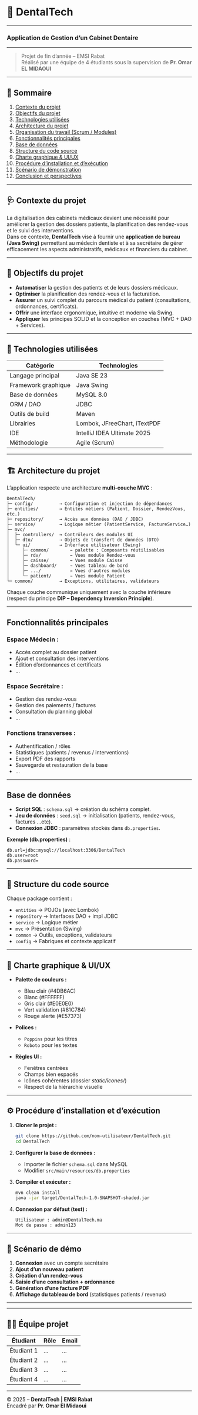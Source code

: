 # 🦷 DentalTech 

---
### Application de Gestion d’un Cabinet Dentaire

---

> Projet de fin d’année – EMSI Rabat  
> Réalisé par une équipe de 4 étudiants sous la supervision de **Pr. Omar EL MIDAOUI**

---

## 📖 Sommaire
1. [Contexte du projet](#-contexte-du-projet)
2. [Objectifs du projet](#-objectifs-du-projet)
3. [Technologies utilisées](#-technologies-utilisées)
4. [Architecture du projet](#-architecture-du-projet)
5. [Organisation du travail (Scrum / Modules)](#-organisation-du-travail)
6. [Fonctionnalités principales](#-fonctionnalités-principales)
7. [Base de données](#-base-de-données)
8. [Structure du code source](#-structure-du-code-source)
9. [Charte graphique & UI/UX](#-charte-graphique--uiux)
10. [Procédure d’installation et d’exécution](#-procédure-dinstallation-et-dexécution)
11. [Scénario de démonstration](#-scénario-de-démo)
12. [Conclusion et perspectives](#-conclusion-et-perspectives)

---

## 🩺 Contexte du projet
La digitalisation des cabinets médicaux devient une nécessité pour améliorer la gestion des dossiers patients, la planification des rendez-vous et le suivi des interventions.  
Dans ce contexte, **DentalTech** vise à fournir une **application de bureau (Java Swing)** permettant au médecin dentiste et à sa secrétaire de gérer efficacement les aspects administratifs, médicaux et financiers du cabinet.

---

## 🎯 Objectifs du projet
- **Automatiser** la gestion des patients et de leurs dossiers médicaux.  
- **Optimiser** la planification des rendez-vous et la facturation.  
- **Assurer** un suivi complet du parcours médical du patient (consultations, ordonnances, certificats).  
- **Offrir** une interface ergonomique, intuitive et moderne via Swing.  
- **Appliquer** les principes SOLID et la conception en couches (MVC + DAO + Services).  

---

## 🧰 Technologies utilisées
| Catégorie | Technologies |
|------------|---------------|
| Langage principal | Java SE 23 |
| Framework graphique | Java Swing |
| Base de données | MySQL 8.0 |
| ORM / DAO | JDBC |
| Outils de build | Maven |
| Librairies | Lombok, JFreeChart, iTextPDF |
| IDE | IntelliJ IDEA Ultimate 2025 |
| Méthodologie | Agile (Scrum) |

---

## 🏗️ Architecture du projet
L’application respecte une architecture **multi-couche MVC** :

```
DentalTech/
├─ config/          → Configuration et injection de dépendances
├─ entities/        → Entités métiers (Patient, Dossier, RendezVous, etc.)
├─ repository/      → Accès aux données (DAO / JDBC)
├─ service/         → Logique métier (PatientService, FactureService…)
├─ mvc/
│  ├─ controllers/  → Contrôleurs des modules UI
│  ├─ dto/          → Objets de transfert de données (DTO)
│  └─ ui/           → Interface utilisateur (Swing)
│     ├─ common/        → palette : Composants réutilisables
│     ├─ rdv/           → Vues module Rendez-vous
│     ├─ caisse/        → Vues module Caisse
│     ├─ dashboard/     → Vues tableau de bord
│     ├─ .../           → Vues d'autres modules
│     └─ patient/       → Vues module Patient
└─ common/          → Exceptions, utilitaires, validateurs
```

Chaque couche communique uniquement avec la couche inférieure (respect du principe **DIP – Dependency Inversion Principle**).

---


##  Fonctionnalités principales
###  Espace Médecin :
- Accès complet au dossier patient
- Ajout et consultation des interventions
- Édition d’ordonnances et certificats
- ...

###  Espace Secrétaire :
- Gestion des rendez-vous
- Gestion des paiements / factures
- Consultation du planning global
- ...

###  Fonctions transverses :
- Authentification / rôles
- Statistiques (patients / revenus / interventions)
- Export PDF des rapports
- Sauvegarde et restauration de la base
- ...

---

## Base de données
- **Script SQL** : `schema.sql` → création du schéma complet.  
- **Jeu de données** : `seed.sql` → initialisation (patients, rendez-vous, factures ...etc).  
- **Connexion JDBC** : paramètres stockés dans `db.properties`.

**Exemple (db.properties)** :
```properties
db.url=jdbc:mysql://localhost:3306/DentalTech
db.user=root
db.password=
```

---

## 📁 Structure du code source
Chaque package contient :
- `entities` → POJOs (avec Lombok)
- `repository` → Interfaces DAO + impl JDBC
- `service` → Logique métier
- `mvc` → Présentation (Swing)
- `common` → Outils, exceptions, validateurs
- `config` → Fabriques et contexte applicatif

---

## 🎨 Charte graphique & UI/UX
- **Palette de couleurs :**
  - Bleu clair (#4DB6AC)
  - Blanc (#FFFFFF)
  - Gris clair (#E0E0E0)
  - Vert validation (#81C784)
  - Rouge alerte (#E57373)

- **Polices :**
  - `Poppins` pour les titres
  - `Roboto` pour les textes

- **Règles UI :**
  - Fenêtres centrées
  - Champs bien espacés
  - Icônes cohérentes (dossier *static/icones/*)
  - Respect de la hiérarchie visuelle

---

## ⚙️ Procédure d’installation et d’exécution

1. **Cloner le projet :**
   ```bash
   git clone https://github.com/nom-utilisateur/DentalTech.git
   cd DentalTech
   ```

2. **Configurer la base de données :**
   - Importer le fichier `schema.sql` dans MySQL
   - Modifier `src/main/resources/db.properties`

3. **Compiler et exécuter :**
   ```bash
   mvn clean install
   java -jar target/DentalTech-1.0-SNAPSHOT-shaded.jar
   ```

4. **Connexion par défaut (test) :**
   ```
   Utilisateur : admin@DentalTech.ma
   Mot de passe : admin123
   ```

---

## 🧪 Scénario de démo

1. **Connexion** avec un compte secrétaire  
2. **Ajout d’un nouveau patient**  
3. **Création d’un rendez-vous**  
4. **Saisie d’une consultation + ordonnance**  
5. **Génération d’une facture PDF**  
6. **Affichage du tableau de bord** (statistiques patients / revenus)

---
---

## 👨‍💻 Équipe projet
| Étudiant | Rôle | Email |
|-----------|------|------|
| Étudiant 1 | ...  | ... |
| Étudiant 2 | ...  | ... |
| Étudiant 3 | ...  | ... |
| Étudiant 4 | ...  | ... |

---

© 2025 – **DentalTech | EMSI Rabat**  
Encadré par **Pr. Omar El Midaoui**
